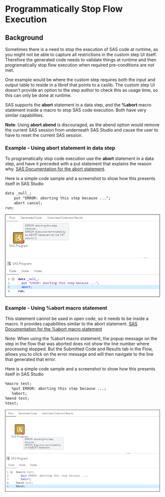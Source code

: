 # Programmatically Stop Flow Execution

## Background
Sometimes there is a need to stop the execution of SAS code at runtime, as you might not be able to capture all restrictions in the
custom step UI itself. Therefore the generated code needs to validate things at runtime and then programatically stop flow execution
when required pre-conditions are not met. 

One example would be where the custom step requires both the input and output table to reside in a libref that points to a caslib.
The custom step UI doesn't provide an option to the step author to check this as usage time, so this can only be done at runtime.

SAS supports the **abort** statement in a data step, and the **%abort** macro statement inside a macro to stop SAS code execution. Both have very similar capabilities.

**Note**: Using **abort abend** is discouraged, as the abend option would remove the current SAS session from underneath SAS Studio and
cause the user to have to reset the current SAS session. 

### Example - Using abort statement in data step
To programatically stop code execution use the **abort** statement in a data step, and have it preceded with a put statement that explains the reason why. [SAS Documentation for the abort statement]( https://go.documentation.sas.com/doc/en/pgmsascdc/default/lestmtsref/p0hp2evpgqvfsfn1u223hh9ubv3g.htm).

Here is a simple code sample and a screenshot to show how this presents itself in SAS Studio
```SAS
data _null_;
    put "ERROR: aborting this step because ...";
    abort cancel;
run;
```
 ![](abort%20in%20SAS%20Studio%20after%20put%20error%20statement%20-%20screenshot.png)

### Example - Using %abort macro statement
This statement cannot be used in open code, so it needs to be inside a macro. It provides capabilities similar to the abort statement. [SAS Documentation for the %abort macro statement](https://go.documentation.sas.com/doc/en/pgmsascdc/default/mcrolref/p0f7j2zr6z71nqn1fpefnmulzazf.htm)

Note: When using the %abort macro statement, the popup message on the step in the flow that was aborted does not show the line number where processing stopped. But the Submitted Code and Results tab in the Flow, allows you to click on the error message and will then navigate to the line that generated that error.

Here is a simple code sample and a screenshot to show how this presents itself in SAS Studio
```SAS
%macro test;
   %put ERROR: aborting this step because ...;
   %abort;
%mend test;
%test;
```
 ![](%25abort%20in%20SAS%20Studio%20after%20put%20error%20statement%20-%20screenshot.png)
